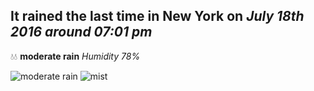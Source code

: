 ## It rained the last time in New York on *July 18th 2016 around 07:01 pm*
💧💧  **moderate rain** *Humidity 78%*

![moderate rain](http://openweathermap.org/img/w/10d.png) ![mist](http://openweathermap.org/img/w/50d.png)
